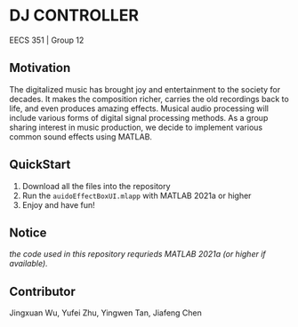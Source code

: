 DJ CONTROLLER
=============
EECS 351 | Group 12

## Motivation
The digitalized music has brought joy and entertainment to the society for decades. It makes the composition richer, carries the old recordings back to life, and even produces amazing effects. Musical audio processing will include various forms of digital signal processing methods. As a group sharing interest in music production, we decide to implement various common sound effects using MATLAB.

## QuickStart
1. Download all the files into the repository
2. Run the `auidoEffectBoxUI.mlapp` with MATLAB 2021a or higher
3. Enjoy and have fun!

## Notice
*the code used in this repository requrieds MATLAB 2021a (or higher if available).*

## Contributor
Jingxuan Wu, Yufei Zhu, Yingwen Tan, Jiafeng Chen

